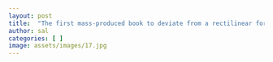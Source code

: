 ```yaml
---
layout: post
title:  "The first mass-produced book to deviate from a rectilinear format"
author: sal
categories: [ ]
image: assets/images/17.jpg
---
```

